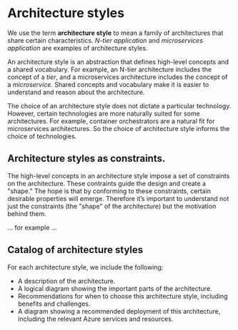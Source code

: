 # Architecture styles

We use the term **architecture style** to mean a family of architectures that share certain characteristics. *N-tier application* and *microservices application* are examples of architecture styles. 

An architecture style is an abstraction that defines high-level concepts and a shared vocabulary. For example, an N-tier architecture includes the concept of a *tier*, and a microservices architecture includes  the concept of a *microservice*. Shared concepts and vocabulary make it is easier to understand and reason about the architecture.

The choice of an architecture style does not dictate a particular technology. However, certain technologies are more naturally suited for some architectures. For example, container orchestrators are a natural fit for microservices architectures. So the choice of architecture style informs the choice of technologies. 

## Architecture styles as constraints. 

The high-level concepts in an architecture style impose a set of constraints on the architecture. These contraints guide the design and create a "shape." The hope is that by conforming to these constraints, certain desirable properties will emerge. Therefore it’s important to understand not just the constraints (the "shape" of the architecture) but the motivation behind them.

... for example ...

## Catalog of architecture styles

For each architecture style, we include the following:

- A description of the architecture.
- A logical diagram showing the important parts of the architecture.
- Recommendations for when to choose this architecture style, including benefits and challenges.
- A diagram showing a recommended deployment of this architecture, including the relevant Azure services and resources.
